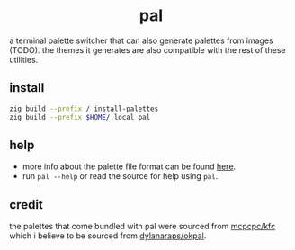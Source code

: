 <h1 align="center">pal</h1>

a terminal palette switcher that can also generate palettes from images (TODO). the themes it generates are also compatible with the rest of these utilities.

## install
```sh
zig build --prefix / install-palettes
zig build --prefix $HOME/.local pal
```

## help
- more info about the palette file format can be found [here](PALETTE.md).
- run `pal --help` or read the source for help using `pal`.

## credit
the palettes that come bundled with pal were sourced from [mcpcpc/kfc](https://github.com/mcpcpc/kfc) which i believe to be sourced from [dylanaraps/okpal](https://github.com/dylanaraps/okpal).